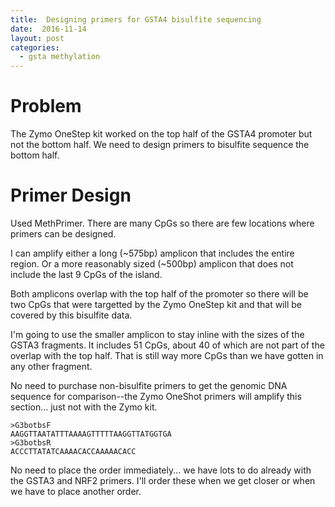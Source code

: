 ```yaml
---
title:  Designing primers for GSTA4 bisulfite sequencing
date:  2016-11-14
layout: post
categories:
  - gsta methylation
---
```


# Problem

The Zymo OneStep kit worked on the top half of the GSTA4 promoter but not the bottom half. We need to design primers to bisulfite sequence the bottom half.

# Primer Design

Used MethPrimer. There are many CpGs so there are few locations where primers can be designed.

I can amplify either a long (~575bp) amplicon that includes the entire region. Or a more reasonably sized (~500bp) amplicon that does not include the last 9 CpGs of the island.

Both amplicons overlap with the top half of the promoter so there will be two CpGs that were targetted by the Zymo OneStep kit and that will be covered by this bisulfite data.

I'm going to use the smaller amplicon to stay inline with the sizes of the GSTA3 fragments. It includes 51 CpGs, about 40 of which are not part of the overlap with the top half. That is still way more CpGs than we have gotten in any other fragment.

No need to purchase non-bisulfite primers to get the genomic DNA sequence for comparison--the Zymo OneShot primers will amplify this section... just not with the Zymo kit.

~~~
>G3botbsF
AAGGTTAATATTTAAAAGTTTTTAAGGTTATGGTGA
>G3botbsR
ACCCTTATATCAAAACACCAAAAACACC
~~~

No need to place the order immediately... we have lots to do already with the GSTA3 and NRF2 primers. I'll order these when we get closer or when we have to place another order.
